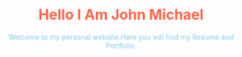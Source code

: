 
<body style="background-image: url(assets/jm.jpg); background-size: cover;">
    <header>
        <h1 style="color:Tomato;">Hello I Am John Michael</h1>
        <p style="color:skyblue;">Welcome to my personal website.Here you will find my Resume and Portfolio.</p>
    </header>
    <nav>
  
